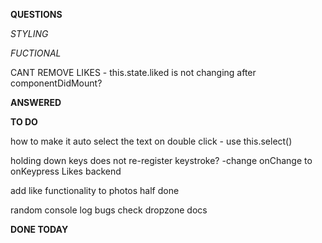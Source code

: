 **QUESTIONS**

*STYLING*




*FUCTIONAL*

CANT REMOVE LIKES - this.state.liked is not changing after componentDidMount?

**ANSWERED**





**TO DO**

how to make it auto select the text on double click - use this.select()

holding down keys does not re-register keystroke? -change onChange to onKeypress
Likes backend

add like functionality to photos half done

random console log bugs check dropzone docs



**DONE TODAY**
